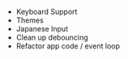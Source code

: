 - Keyboard Support
- Themes
- Japanese Input
- Clean up debouncing
- Refactor app code / event loop
